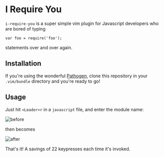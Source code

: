 I Require You
=============
`i-require-you` is a super simple vim plugin for Javascript developers who are
bored of typing

```
var foo = require('foo');
```

statements over and over again.

Installation
------------
If you're using the wonderful [Pathogen](https://github.com/tpope/vim-pathogen),
clone this repository in your `.vim/bundle` directory and you're ready to go!

Usage
-----
Just hit `<Leader>r` in a `javascript` file, and enter the module name:


![before](http://noffle.github.io/i-require-you/iry_0.png)

then becomes

![after](http://noffle.github.io/i-require-you/iry_1.png)

That's it! A savings of 22 keypresses each time it's invoked.

